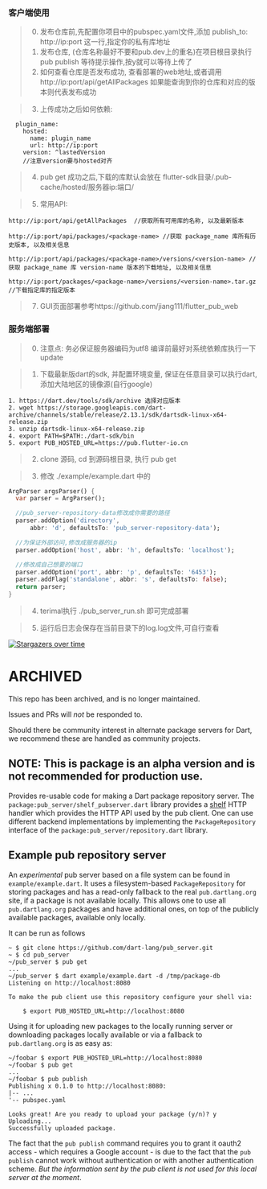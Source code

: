 
### 客户端使用

> 0. 发布仓库前,先配置你项目中的pubspec.yaml文件,添加 publish_to: http://ip:port 这一行,指定你的私有库地址
> 1. 发布仓库, (仓库名称最好不要和pub.dev上的重名)在项目根目录执行 pub publish 等待提示操作,按y就可以等待上传了
> 2. 如何查看仓库是否发布成功, 查看部署的web地址,或者调用 http://ip:port/api/getAllPackages 如果能查询到你的仓库和对应的版本则代表发布成功

> 3. 上传成功之后如何依赖:
```
  plugin_name:
    hosted:
      name: plugin_name
      url: http://ip:port
    version: ^lastedVersion
    //注意version要与hosted对齐
```

> 4. pub get 成功之后,下载的库默认会放在 flutter-sdk目录/.pub-cache/hosted/服务器ip:端口/

> 5. 常用API:

```
http://ip:port/api/getAllPackages  //获取所有可用库的名称, 以及最新版本

http://ip:port/api/packages/<package-name> //获取 package_name 库所有历史版本, 以及相关信息

http://ip:port/api/packages/<package-name>/versions/<version-name> //获取 package_name 库 version-name 版本的下载地址, 以及相关信息

http://ip:port/packages/<package-name>/versions/<version-name>.tar.gz //下载指定库的指定版本
```

> 7. GUI页面部署参考https://github.com/jiang111/flutter_pub_web

### 服务端部署

> 0. 注意点: 务必保证服务器编码为utf8 编译前最好对系统依赖库执行一下update

> 1. 下载最新版dart的sdk, 并配置环境变量, 保证在任意目录可以执行dart, 添加大陆地区的镜像源(自行google) 
```shell script
1. https://dart.dev/tools/sdk/archive 选择对应版本
2. wget https://storage.googleapis.com/dart-archive/channels/stable/release/2.13.1/sdk/dartsdk-linux-x64-release.zip
3. unzip dartsdk-linux-x64-release.zip
4. export PATH=$PATH:./dart-sdk/bin
5. export PUB_HOSTED_URL=https://pub.flutter-io.cn

```

> 2. clone 源码, cd 到源码根目录, 执行 pub get

> 3. 修改 ./example/example.dart 中的
```dart
ArgParser argsParser() {
  var parser = ArgParser();

  //pub_server-repository-data修改成你需要的路径
  parser.addOption('directory',
      abbr: 'd', defaultsTo: 'pub_server-repository-data');

  //为保证外部访问,修改成服务器的ip
  parser.addOption('host', abbr: 'h', defaultsTo: 'localhost');

  //修改成自己想要的端口
  parser.addOption('port', abbr: 'p', defaultsTo: '6453');
  parser.addFlag('standalone', abbr: 's', defaultsTo: false);
  return parser;
}

```

> 4. terimal执行 ./pub_server_run.sh 即可完成部署

> 5. 运行后日志会保存在当前目录下的log.log文件,可自行查看



[![Stargazers over time](https://starchart.cc/jiang111/pub_server.svg)](https://starchart.cc/jiang111/pub_server)


# ARCHIVED

This repo has been archived, and is no longer maintained.

Issues and PRs will *not* be responded to.

Should there be community interest in alternate package servers for Dart,
we recommend these are handled as community projects.

## NOTE: This is package is an alpha version and is not recommended for production use.

Provides re-usable code for making a Dart package repository server.
The `package:pub_server/shelf_pubserver.dart` library provides a [shelf] HTTP
handler which provides the HTTP API used by the pub client.
One can use different backend implementations by implementing the
`PackageRepository` interface of the `package:pub_server/repository.dart`
library.

## Example pub repository server

An *experimental* pub server based on a file system can be found in
`example/example.dart`. It uses a filesystem-based `PackageRepository` for
storing packages and has a read-only fallback to the real `pub.dartlang.org`
site, if a package is not available locally. This allows one to use all 
`pub.dartlang.org` packages and have additional ones, on top of the publicly
available packages, available only locally.

It can be run as follows
```
~ $ git clone https://github.com/dart-lang/pub_server.git
~ $ cd pub_server
~/pub_server $ pub get
...
~/pub_server $ dart example/example.dart -d /tmp/package-db
Listening on http://localhost:8080

To make the pub client use this repository configure your shell via:

    $ export PUB_HOSTED_URL=http://localhost:8080
```

Using it for uploading new packages to the locally running server or downloading
packages locally available or via a fallback to `pub.dartlang.org` is as easy
as:

```
~/foobar $ export PUB_HOSTED_URL=http://localhost:8080
~/foobar $ pub get
...
~/foobar $ pub publish
Publishing x 0.1.0 to http://localhost:8080:
|-- ...
'-- pubspec.yaml

Looks great! Are you ready to upload your package (y/n)? y
Uploading...
Successfully uploaded package.
```

The fact that the `pub publish` command requires you to grant it oauth2 access -
which requires a Google account - is due to the fact that the `pub publish`
cannot work without authentication or with another authentication scheme.
*But the information sent by the pub client is not used for this local server
at the moment*.

[shelf]: https://pub.dartlang.org/packages/shelf
